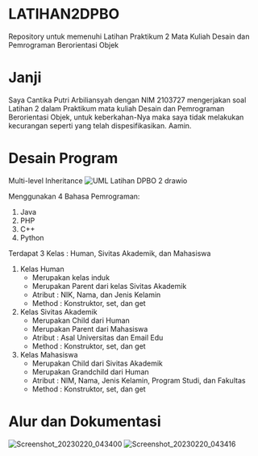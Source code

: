 # LATIHAN2DPBO
Repository untuk memenuhi Latihan Praktikum 2 Mata Kuliah Desain dan Pemrograman Berorientasi Objek

# Janji
Saya Cantika Putri Arbiliansyah dengan NIM 2103727 mengerjakan soal Latihan 2 
dalam Praktikum mata kuliah Desain dan Pemrograman Berorientasi Objek, untuk keberkahan-Nya
maka saya tidak melakukan kecurangan seperti yang telah dispesifikasikan. Aamin.

# Desain Program
Multi-level Inheritance
![UML Latihan DPBO 2 drawio](https://user-images.githubusercontent.com/85111014/221394385-9f45feb0-b0d2-4a51-ba8f-8fce4f15ddfb.png)

Menggunakan 4 Bahasa Pemrograman:
1. Java
2. PHP
3. C++
4. Python

Terdapat 3 Kelas : Human, Sivitas Akademik, dan Mahasiswa
1. Kelas Human
   - Merupakan kelas induk
   - Merupakan Parent dari kelas Sivitas Akademik
   - Atribut : NIK, Nama, dan Jenis Kelamin
   - Method : Konstruktor, set, dan get
2. Kelas Sivitas Akademik
   - Merupakan Child dari Human
   - Merupakan Parent dari Mahasiswa
   - Atribut : Asal Universitas dan Email Edu
   - Method : Konstruktor, set, dan get
3. Kelas Mahasiswa
   - Merupakan Child dari Sivitas Akademik
   - Merupakan Grandchild dari Human
   - Atribut : NIM, Nama, Jenis Kelamin, Program Studi, dan Fakultas
   - Method : Konstruktor, set, dan get

# Alur dan Dokumentasi
![Screenshot_20230220_043400](https://user-images.githubusercontent.com/85111014/220078509-ce7cad95-391a-43c2-807f-0275a9764150.png)
![Screenshot_20230220_043416](https://user-images.githubusercontent.com/85111014/220078528-c90a8220-76b9-4538-a441-ad06e4a40a13.png)
